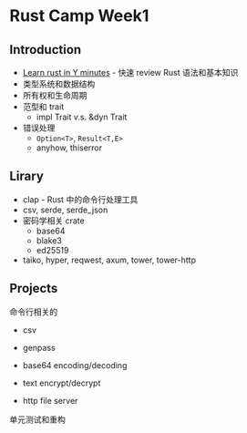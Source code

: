 # Rust Camp Week1

## Introduction

- [Learn rust in Y minutes](https://learnxinyminutes.com/docs/rust/) - 快速 review Rust 语法和基本知识
- 类型系统和数据结构
- 所有权和生命周期
- 范型和 trait
  - impl Trait v.s. &dyn Trait
- 错误处理
  - `Option<T>`, `Result<T,E>` 
  - anyhow, thiserror

## Lirary

- clap - Rust 中的命令行处理工具
- csv, serde, serde_json
- 密码学相关 crate
  - base64
  - blake3
  - ed25519
- taiko, hyper, reqwest, axum, tower, tower-http

## Projects

命令行相关的

- csv

- genpass

- base64 encoding/decoding

- text encrypt/decrypt

- http file server

单元测试和重构
